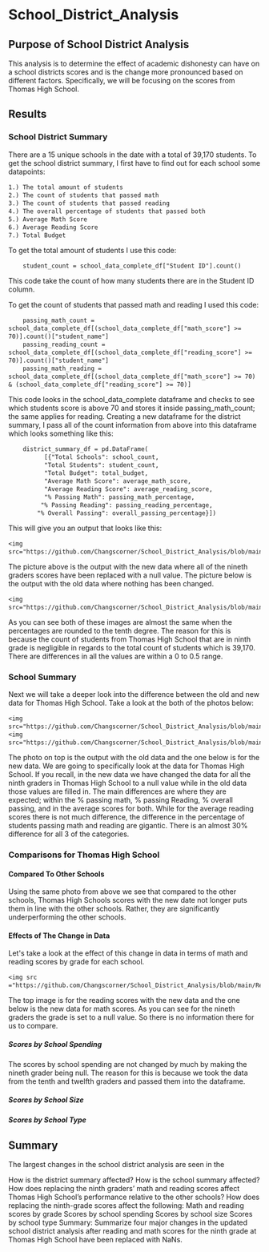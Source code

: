 # School_District_Analysis

## Purpose of School District Analysis

This analysis is to determine the effect of academic dishonesty can have on a school districts scores and is the change more pronounced based on different factors. 
Specifically, we will be focusing on the scores from Thomas High School.


## Results

### School District Summary
 There are a 15 unique schools in the date with a total of 39,170 students. To get the school district summary, I first have to find out for each school some datapoints:

	1.) The total amount of students
	2.) The count of students that passed math
	3.) The count of students that passed reading
	4.) The overall percentage of students that passed both
	5.) Average Math Score
	6.) Average Reading Score
	7.) Total Budget

To get the total amount of students I use this code:
```
	student_count = school_data_complete_df["Student ID"].count()
```
This code take the count of how many students there are in the Student ID column.

To get the count of students that passed math and reading I used this code:
```
	passing_math_count = school_data_complete_df[(school_data_complete_df["math_score"] >= 70)].count()["student_name"]
	passing_reading_count = school_data_complete_df[(school_data_complete_df["reading_score"] >= 70)].count()["student_name"]
	passing_math_reading = school_data_complete_df[(school_data_complete_df["math_score"] >= 70) & (school_data_complete_df["reading_score"] >= 70)]
```
This code looks in the school_data_complete dataframe and checks to see which students score is above 70 and stores it inside passing_math_count; the same applies for reading.
Creating a new dataframe for the district summary, I pass all of the count information from above into this dataframe which looks something like this:
```
	district_summary_df = pd.DataFrame(
          [{"Total Schools": school_count, 
          "Total Students": student_count, 
          "Total Budget": total_budget,
          "Average Math Score": average_math_score, 
          "Average Reading Score": average_reading_score,
          "% Passing Math": passing_math_percentage,
         "% Passing Reading": passing_reading_percentage,
        "% Overall Passing": overall_passing_percentage}])
```

This will give you an output that looks like this:

	<img src="https://github.com/Changscorner/School_District_Analysis/blob/main/Resources/district%20analysis%20with%20new%20data.png">

The picture above is the output with the new data where all of the nineth graders scores have been replaced with a null value.
The picture below is the output with the old data where nothing has been changed.

	<img src="https://github.com/Changscorner/School_District_Analysis/blob/main/Resources/district%20analysis%20with%20old%20data.png">
	
As you can see both of these images are almost the same when the percentages are rounded to the tenth degree. The reason for this is because the count of students from Thomas High School that
are in ninth grade is negligible in regards to the total count of students which is 39,170. There are differences in all the values are within a 0 to 0.5 range.

###  School Summary
Next we will take a deeper look into the difference between the old and new data for Thomas High School. Take a look at the both of the photos below:

	<img src="https://github.com/Changscorner/School_District_Analysis/blob/main/Resources/school%20summary%20old.png">
	<img src="https://github.com/Changscorner/School_District_Analysis/blob/main/Resources/school%20summary%20new.png">
	
The photo on top is the output with the old data and the one below is for the new data. We are going to specifically look at the data for Thomas High School. If you recall, in the new data we have changed
the data for all the ninth graders in Thomas High School to a null value while in the old data those values are filled in. The main differences are where they are expected; within the % passing math, % passing Reading, % overall passing, and in the average scores for both.
While for the average reading scores there is not much difference, the difference in the percentage of students passing math and reading are gigantic. There is an almost 30% difference for all 3 of the categories.

### Comparisons for Thomas High School

#### Compared To Other Schools
Using the same photo from above we see that compared to the other schools, Thomas High Schools scores with the new date not longer puts them in line with the other schools. Rather, they are significantly underperforming the other schools.

#### Effects of The Change in Data
Let's take a look at the effect of this change in data in terms of math and reading scores by grade for each school.
	
	<img src ="https://github.com/Changscorner/School_District_Analysis/blob/main/Resources/math%20and%20reading%20scores%20with%20nan.png">

The top image is for the reading scores with the new data and the one below is the new data for math scores. As you can see for the nineth graders the grade is set to a null value.
So there is no information there for us to compare.

##### Scores by School Spending
The scores by school spending are not changed by much by making the nineth grader being null. The reason for this is because we took the data from the tenth and twelfth graders and passed them into the dataframe.


##### Scores by School Size

##### Scores by School Type

## Summary
The largest changes in the school district analysis are seen in the 


How is the district summary affected?
How is the school summary affected?
How does replacing the ninth graders’ math and reading scores affect Thomas High School’s performance relative to the other schools?
How does replacing the ninth-grade scores affect the following:
Math and reading scores by grade
Scores by school spending
Scores by school size
Scores by school type
Summary: Summarize four major changes in the updated school district analysis after reading and math scores for the ninth grade at Thomas High School have been replaced with NaNs.